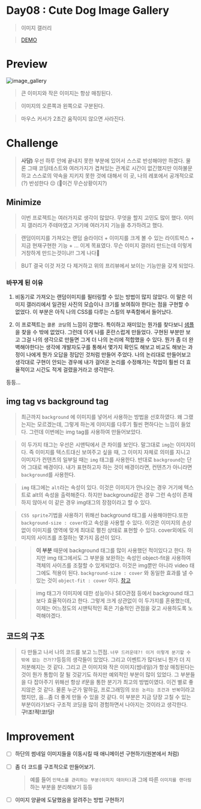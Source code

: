 # Day08 : Cute Dog Image Gallery

> 이미지 갤러리

> [DEMO](https://codesandbox.io/s/day08-x6wp1)

# Preview

![image_gallery](./image/image_gallery.gif)

> 큰 이미지와 작은 이미지는 항상 매칭된다.

> 이미지의 오른쪽과 왼쪽으로 구분된다.

> 마우스 커서가 2초간 움직이지 않으면 사라진다.

# Challenge

> **사담)** 우선 하루 안에 끝내지 못한 부분에 있어서 스스로 반성해야만 하겠다. 물론 그때 코딩테스트와 여러가지가 겹쳐있는 관계로 시간이 없긴했지만 이하불문하고 스스로의 약속을 지키지 못한 것에 대해서 이 곳, 나의 레포에서 공개적으로(?) 반성한다 😔 (💭이건 무슨상황이지?)

## Minimize

> 이번 프로젝트는 여러가지로 생각이 많았다. 무엇을 할지 고민도 많이 했다. 이미지 갤러리가 주테마였고 거기에 여러가지 기능을 추가하려고 했다.

> 랜덤이미지를 가져오는 랜덤 슬라이더 + 이미지를 크게 볼 수 있는 라이트박스 + 지금 현재구현한 기능 + ... 이게 목표였다. 무슨 이미지 갤러리 만드는데 이렇게 거창하게 만드는것이냐!! 그게 나다💨

> BUT 결국 이것 저것 다 제거하고 위의 프리뷰에서 보이는 기능만을 갖게 되었다.

### 바꾸게 된 이유

1. 비동기로 가져오는 랜덤이미지를 필터링할 수 있는 방법이 많지 않았다. 이 말은 이미지 갤러리에서 일관된 사진의 모습이나 크기를 보여줘야 한다는 점을 구현할 수 없었다. 이 부분은 아직 나의 CSS를 다루는 스킬의 부족함에서 들어났다.

2. 이 프로젝트는 `클론 코딩`의 느낌이 강했다. 특이하고 재미있는 뭔가를 찾다보니 [샘플](https://www.juicebox.net/demos/lite/full/)을 찾을 수 밖에 없었다. 그런데 이게 나를 혼란스럽게 만들었다. 구현된 부분만 보고 그걸 나의 생각으로 만들면 그게 더 나의 논리에 적합했을 수 있다. 뭔가 좀 더 완벽해야한다는 생각에 개발자도구를 통해서 몇가지 확인도 해보고 비교도 해보는 과정이 나에게 뭔가 오답을 정답인 것처럼 만들어 주었다. 나의 논리대로 만들어보고 생각대로 구현이 안되는 경우에 내가 걸어온 논리를 수정해가는 작업이 훨씬 더 효율적이고 시간도 적게 걸렸을거라고 생각한다.

등등...

## img tag vs background tag

> 최근까지 `background` 에 이미지를 넣어서 사용하는 방법을 선호하였다. 왜 그랬는지는 모르겠는데, 그렇게 하는게 이미지를 다루기 훨씬 편하다는 느낌이 들었다. 그런데 이번에는 img tag를 사용하여 만들어보았다.

> 이 두가지 태그는 우선은 시맨틱에서 큰 차이를 보인다. 말그대로 `img`는 이미지이다. 즉 이미지를 텍스트대신 보여주고 싶을 때, 그 이미지 자체로 의미를 지니고 이미지가 컨텐츠의 일부일 때는 `img` 태그를 사용한다. 반대로 `background`는 단어 그대로 배경이다. 내가 표현하고자 하는 것이 배경이라면, 컨텐츠가 아니라면 `background`를 사용한다.

> `img` 태그에는 `alt`라는 속성이 있다. 이것은 이미지가 안나오는 경우 거기에 텍스트로 alt의 속성을 출력해준다. 하지만 background같은 경우 그런 속성이 존재하지 않아서 이 같은 경우 img태그의 장점이라고 할 수 있다.

> `CSS sprite`기법을 사용하기 위해선 background 태그를 사용해야한다.또한 `background-size : cover`라고 속성을 사용할 수 있다. 이것은 이미지의 손상없이 이미지를 영역에 맞게 최대로 펼친 상태로 표현할 수 있다. cover외에도 이미지의 사이즈를 조절하는 몇가지 옵션이 있다.

> > **이 부분** 때문에 background 태그를 많이 사용했던 적이있다고 한다. 하지만 img 태그에서도 그 부분을 보완하는 속성인 object-fit을 사용하여 객체의 사이즈를 조절할 수 있게되었다. 이것은 img뿐만 아니라 video 태그에도 적용이 된다. `background-size : cover` 와 동일한 효과를 낼 수 있는 것이 `object-fit : cover` 이다. [참고](https://developer.mozilla.org/ko/docs/Web/CSS/object-fit)

> > img 태그가 이미지에 대한 성능이나 SEO관점 등에서 background 태그보다 효율적이라고 한다. 그렇게 크게 상관없이 이 두가지를 혼용했는데, 이제는 어느정도의 시맨틱적인 혹은 기술적인 관점을 갖고 사용하도록 노력해야겠다.

## 코드의 구조

> 다 만들고 나서 나의 코드를 보고 느낀점. `너무 드러운데?! 이거 이렇게 분기할 수 밖에 없는 건가??`등등의 생각들이 있었다. 그리고 이벤트가 많다보니 뭔가 더 지저분해지는 것 같다. 그리고 큰 이미지와 작은 이미지(썸네일)가 항상 매칭된다는 것이 뭔가 통합이 잘 될 것같기도 하지만 예외적인 부분이 많이 있었다. 그 부분들을 다 잡아주기 위해선 항상 if문을 통한 분기가 최고의 방법이였다. 이건 별로 좋지않은 것 같다. 물론 누군가 말하길, 프로그래밍의 `모든 논리는 조건과 반복`이라고 했지만, 음...좀 더 좋게 만들 수 있을 것 같다. 이 부분은 지금 당장 고칠 수 있는 부분이라기보다 구조적 코딩을 많이 경험하면서 나아지는 것이라고 생각한다. **구!조!적!코!딩!**

# Improvement

-   [ ] 하단의 썸네일 이미지들을 이동시킬 때 애니메이션 구현하기(원본에서 처럼)

-   [ ] 좀 더 코드를 구조적으로 만들어보기.

    > 예를 들어 `인덱스를 관리하는 부분(이미지 데이터)`과 그에 따른 `이미지를 랜더링`하는 부분을 분리해보기 등등

-   [ ] 이미지 양끝에 도달했음을 알려주는 방법 구현하기
